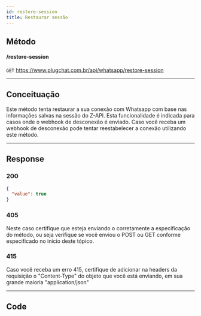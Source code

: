```yaml
---
id: restore-session
title: Restaurar sessão
---
```


## Método

#### /restore-session

`GET` https://www.plugchat.com.br/api/whatsapp/restore-session

---

## Conceituação

Este método tenta restaurar a sua conexão com Whatsapp com base nas informações salvas na sessão do Z-API. Esta funcionalidade é indicada para casos onde o webhook de desconexão é enviado. Caso você receba um webhook de desconexão pode tentar reestabelecer a conexão utilizando este método.

---

## Response

### 200

```json
{
  "value": true
}
```

### 405

Neste caso certifique que esteja enviando o corretamente a especificação do método, ou seja verifique se você enviou o POST ou GET conforme especificado no inicio deste tópico.

### 415

Caso você receba um erro 415, certifique de adicionar na headers da requisição o "Content-Type" do objeto que você está enviando, em sua grande maioria "application/json"

---

## Code
